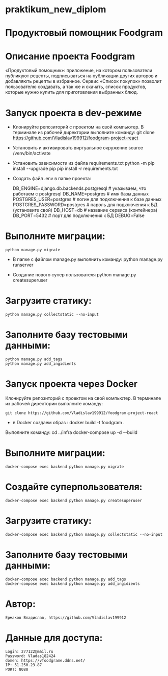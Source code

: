 # praktikum_new_diplom
# Продуктовый помощник Foodgram 

# Описание проекта Foodgram
«Продуктовый помощник»: приложение, на котором пользователи публикуют рецепты, 
подписываться на публикации других авторов и добавляють рецепты в избранное. 
Сервис «Список покупок» позволит пользователю создавать, а так же и скачать, список продуктов, 
которые нужно купить для приготовления выбранных блюд. 

# Запуск проекта в dev-режиме

- Клонируйте репозиторий с проектом на свой компьютер. В терминале из рабочей директории выполните команду:
    git clone https://github.com/Vladislav199912/foodgram-project-react

- Установить и активировать виртуальное окружение
    source /venv/bin/activate

- Установить зависимости из файла requirements.txt
    python -m pip install --upgrade pip
    pip install -r requirements.txt

- Создать файл .env в папке проекта:

    DB_ENGINE=django.db.backends.postgresql # указываем, что работаем с postgresql
    DB_NAME=postgres # имя базы данных
    POSTGRES_USER=postgres # логин для подключения к базе данных
    POSTGRES_PASSWORD=postgres # пароль для подключения к БД (установите свой)
    DB_HOST=db # название сервиса (контейнера)
    DB_PORT=5432 # порт для подключения к БД
    DEBUG=False

# Выполните миграции:

    python manage.py migrate


- В папке с файлом manage.py выполнить команду:
    python manage.py runserver

- Создание нового супер пользователя 
    python manage.py createsuperuser

# Загрузите статику:
    python manage.py collectstatic --no-input

# Заполните базу тестовыми данными: 
    python manage.py add_tags
    python manage.py add_ingidients


# Запуск проекта через Docker

Клонируйте репозиторий с проектом на свой компьютер.
В терминале из рабочей директории выполните команду:

    git clone https://github.com/Vladislav199912/foodgram-project-react

- в Docker cоздаем образ :
    docker build -t foodgram .

Выполните команду:
    cd ../infra
    docker-compose up -d --build

# Выполните миграции:

    docker-compose exec backend python manage.py migrate

# Создайте суперпользователя:
    docker-compose exec backend python manage.py createsuperuser

# Загрузите статику:
    docker-compose exec backend python manage.py collectstatic --no-input

# Заполните базу тестовыми данными:
    docker-compose exec backend python manage.py add_tags
    docker-compose exec backend python manage.py add_ingidients 


# Автор:  
    Ермаков Владислав, https://github.com/Vladislav199912
# Данные для доступа:
    Login: 277122@mail.ru
    Password: Vladas182424
    domen: https://vfoodgrame.ddns.net/
    IP: 51.250.23.87
    PORT: 8080

